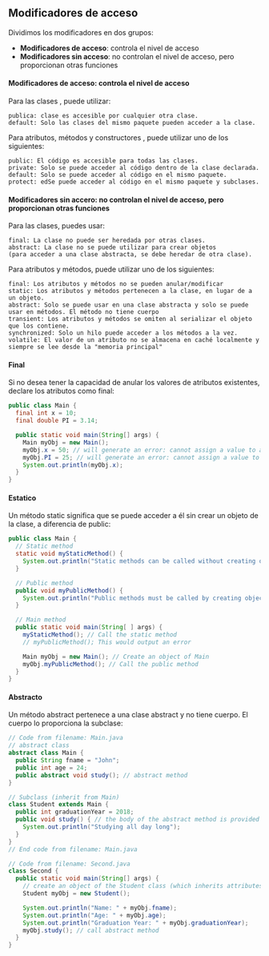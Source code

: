 ## Modificadores de acceso
Dividimos los modificadores en dos grupos:

- **Modificadores de acceso**: controla el nivel de acceso
- **Modificadores sin acceso**: no controlan el nivel de acceso, pero proporcionan otras funciones

#### Modificadores de acceso: controla el nivel de acceso

Para las clases , puede utilizar:
```shh
publica: clase es accesible por cualquier otra clase.
default: Solo las clases del mismo paquete pueden acceder a la clase. 
```

Para atributos, métodos y constructores , puede utilizar uno de los siguientes:
```ssh
public: El código es accesible para todas las clases.
private: Solo se puede acceder al código dentro de la clase declarada.
default: Solo se puede acceder al código en el mismo paquete. 
protect: edSe puede acceder al código en el mismo paquete y subclases.
```
#### Modificadores sin accero: no controlan el nivel de acceso, pero proporcionan otras funciones
Para las clases, puedes usar:

```ssh
final: La clase no puede ser heredada por otras clases.
abstract: La clase no se puede utilizar para crear objetos 
(para acceder a una clase abstracta, se debe heredar de otra clase).
```
 
Para atributos y métodos, puede utilizar uno de los siguientes:
```shh
final: Los atributos y métodos no se pueden anular/modificar
static: Los atributos y métodos pertenecen a la clase, en lugar de a un objeto.
abstract: Solo se puede usar en una clase abstracta y solo se puede usar en métodos. El método no tiene cuerpo
transient: Los atributos y métodos se omiten al serializar el objeto que los contiene.
synchronized: Solo un hilo puede acceder a los métodos a la vez.
volatile: El valor de un atributo no se almacena en caché localmente y siempre se lee desde la "memoria principal"
```

#### Final
Si no desea tener la capacidad de anular los valores de atributos existentes, declare los atributos como final:
```java
public class Main {
  final int x = 10;
  final double PI = 3.14;

  public static void main(String[] args) {
    Main myObj = new Main();
    myObj.x = 50; // will generate an error: cannot assign a value to a final variable
    myObj.PI = 25; // will generate an error: cannot assign a value to a final variable
    System.out.println(myObj.x);
  }
}
```

#### Estatico
Un método static significa que se puede acceder a él sin crear un objeto de la clase, a diferencia de public:
```java
public class Main {
  // Static method
  static void myStaticMethod() {
    System.out.println("Static methods can be called without creating objects");
  }

  // Public method
  public void myPublicMethod() {
    System.out.println("Public methods must be called by creating objects");
  }

  // Main method
  public static void main(String[ ] args) {
    myStaticMethod(); // Call the static method
    // myPublicMethod(); This would output an error

    Main myObj = new Main(); // Create an object of Main
    myObj.myPublicMethod(); // Call the public method
  }
}
```

#### Abstracto
Un método abstract pertenece a una clase abstract y no tiene cuerpo. El cuerpo lo proporciona la subclase:

```java
// Code from filename: Main.java
// abstract class
abstract class Main {
  public String fname = "John";
  public int age = 24;
  public abstract void study(); // abstract method
}

// Subclass (inherit from Main)
class Student extends Main {
  public int graduationYear = 2018;
  public void study() { // the body of the abstract method is provided here
    System.out.println("Studying all day long");
  }
}
// End code from filename: Main.java

// Code from filename: Second.java
class Second {
  public static void main(String[] args) {
    // create an object of the Student class (which inherits attributes and methods from Main)
    Student myObj = new Student();

    System.out.println("Name: " + myObj.fname);
    System.out.println("Age: " + myObj.age);
    System.out.println("Graduation Year: " + myObj.graduationYear);
    myObj.study(); // call abstract method
  }
}
```